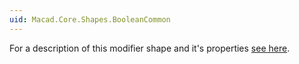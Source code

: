 ```yaml
---
uid: Macad.Core.Shapes.BooleanCommon
---
```

For a description of this modifier shape and it's properties [see here](xref:79be5f3d-4bf0-4c76-9bc6-50428e6ed621).